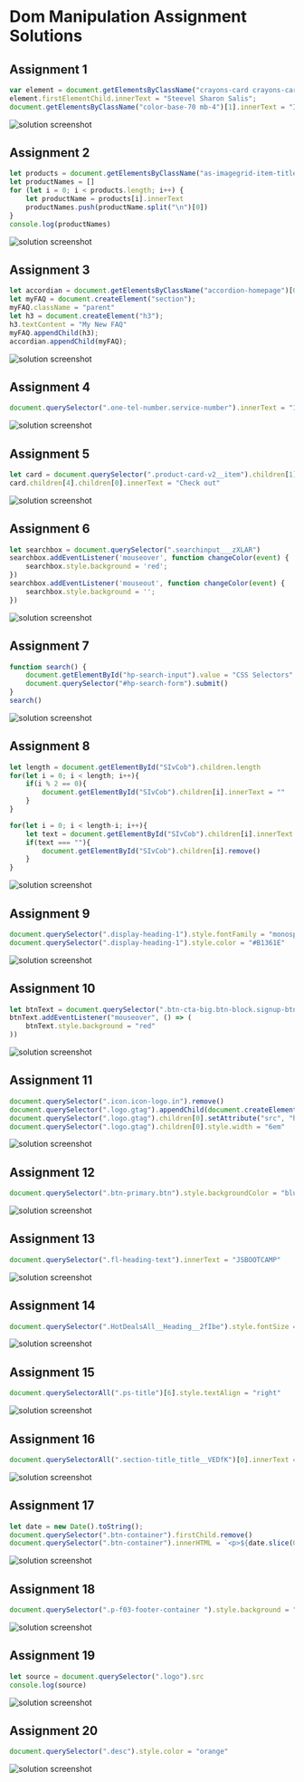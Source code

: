 # Dom Manipulation Assignment Solutions

## Assignment 1

```javascript
var element = document.getElementsByClassName("crayons-card crayons-card--secondary p-4")[1];
element.firstElementChild.innerText = "Steevel Sharon Salis";
document.getElementsByClassName("color-base-70 mb-4")[1].innerText = "I Love Coding!!"
```

![solution screenshot](./Solutions/assignment%201.PNG)

## Assignment 2

```javascript
let products = document.getElementsByClassName("as-imagegrid-item-title")
let productNames = []
for (let i = 0; i < products.length; i++) {
    let productName = products[i].innerText
    productNames.push(productName.split("\n")[0])
}
console.log(productNames)
```

![solution screenshot](./Solutions/assignment%202.PNG)

## Assignment 3

```javascript
let accordian = document.getElementsByClassName("accordion-homepage")[0];
let myFAQ = document.createElement("section");
myFAQ.className = "parent"
let h3 = document.createElement("h3");
h3.textContent = "My New FAQ"
myFAQ.appendChild(h3);
accordian.appendChild(myFAQ);
```

![solution screenshot](./Solutions/assignment%203.PNG)

## Assignment 4

```javascript
document.querySelector(".one-tel-number.service-number").innerText = "123 456 7891"
```

![solution screenshot](./Solutions/assignment%204.PNG)

## Assignment 5

```javascript
let card = document.querySelector(".product-card-v2__item").children[1]
card.children[4].children[0].innerText = "Check out"
```

![solution screenshot](./Solutions/assignment%205.PNG)

## Assignment 6

```javascript
let searchbox = document.querySelector(".searchinput___zXLAR")
searchbox.addEventListener('mouseover', function changeColor(event) {
    searchbox.style.background = 'red';
})
searchbox.addEventListener('mouseout', function changeColor(event) {
    searchbox.style.background = '';
})
```

![solution screenshot](./Solutions/assignment%206.PNG)

## Assignment 7

```javascript
function search() {
    document.getElementById("hp-search-input").value = "CSS Selectors"
    document.querySelector("#hp-search-form").submit()
}
search()
```

![solution screenshot](./Solutions/assignment%207.PNG)

## Assignment 8

```javascript
let length = document.getElementById("SIvCob").children.length
for(let i = 0; i < length; i++){
    if(i % 2 == 0){
        document.getElementById("SIvCob").children[i].innerText = ""
    }
}

for(let i = 0; i < length-i; i++){
    let text = document.getElementById("SIvCob").children[i].innerText
    if(text === ""){
        document.getElementById("SIvCob").children[i].remove()
    }
}
```

![solution screenshot](./Solutions/assignment%208.PNG)

## Assignment 9

```javascript
document.querySelector(".display-heading-1").style.fontFamily = "monospace"
document.querySelector(".display-heading-1").style.color = "#B1361E"
```

![solution screenshot](./Solutions/assignment%209.PNG)

## Assignment 10

```javascript
let btnText = document.querySelector(".btn-cta-big.btn-block.signup-btn.btn-cta.btn.btn-default").children[1]
btnText.addEventListener("mouseover", () => (
    btnText.style.background = "red"
))
```

![solution screenshot](./Solutions/assignment%2010.PNG)

## Assignment 11

```javascript
document.querySelector(".icon.icon-logo.in").remove()
document.querySelector(".logo.gtag").appendChild(document.createElement("img"))
document.querySelector(".logo.gtag").children[0].setAttribute("src", "https://learn.ineuron.ai/_next/image?url=%2Fimages%2Fineuron-logo.png&w=750&q=75")
document.querySelector(".logo.gtag").children[0].style.width = "6em"
```

![solution screenshot](./Solutions/assignment%2011.PNG)

## Assignment 12

```javascript
document.querySelector(".btn-primary.btn").style.backgroundColor = "blue"
```

![solution screenshot](./Solutions/assignment%2012.PNG)

## Assignment 13

```javascript
document.querySelector(".fl-heading-text").innerText = "JSBOOTCAMP"
```

![solution screenshot](./Solutions/assignment%2013.PNG)

## Assignment 14

```javascript
document.querySelector(".HotDealsAll__Heading__2fIbe").style.fontSize = '80px'
```

![solution screenshot](./Solutions/assignment%2014.PNG)

## Assignment 15

```javascript
document.querySelectorAll(".ps-title")[6].style.textAlign = "right"
```

![solution screenshot](./Solutions/assignment%2015.PNG)

## Assignment 16

```javascript
document.querySelectorAll(".section-title_title__VEDfK")[0].innerText = "Start with Scratch"
```

![solution screenshot](./Solutions/assignment%2016.PNG)

## Assignment 17

```javascript
let date = new Date().toString();
document.querySelector(".btn-container").firstChild.remove()
document.querySelector(".btn-container").innerHTML = `<p>${date.slice(0,25)} <br><br> ${date.slice(25)}</p>`
```

![solution screenshot](./Solutions/assignment%2017.PNG)

## Assignment 18

```javascript
document.querySelector(".p-f03-footer-container ").style.background = "orange"
```

![solution screenshot](./Solutions/assignment%2018.PNG)

## Assignment 19

```javascript
let source = document.querySelector(".logo").src
console.log(source)
```

![solution screenshot](./Solutions/assignment%2019.PNG)

## Assignment 20

```javascript
document.querySelector(".desc").style.color = "orange"
```

![solution screenshot](./Solutions/assignment%2020.PNG)
